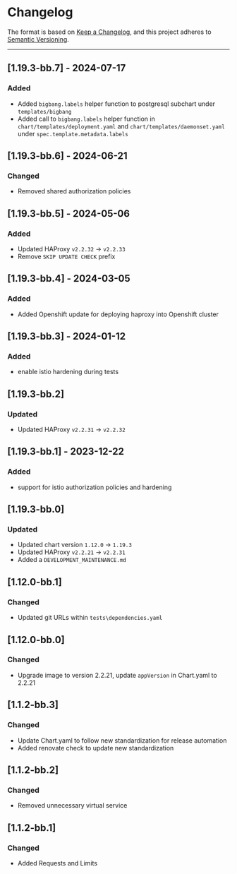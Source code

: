# Changelog

The format is based on [Keep a Changelog](https://keepachangelog.com/en/1.0.0/), and this project adheres to [Semantic Versioning](https://semver.org/spec/v2.0.0.html).

---

## [1.19.3-bb.7] - 2024-07-17

### Added

- Added `bigbang.labels` helper function to postgresql subchart under `templates/bigbang`
- Added call to `bigbang.labels` helper function in `chart/templates/deployment.yaml` and `chart/templates/daemonset.yaml` under `spec.template.metadata.labels`

## [1.19.3-bb.6] - 2024-06-21

### Changed

- Removed shared authorization policies

## [1.19.3-bb.5] - 2024-05-06

### Added

- Updated HAProxy `v2.2.32` -> `v2.2.33`
- Remove `SKIP UPDATE CHECK` prefix

## [1.19.3-bb.4] - 2024-03-05

### Added

- Added Openshift update for deploying haproxy into Openshift cluster

## [1.19.3-bb.3] - 2024-01-12

### Added

- enable istio hardening during tests

## [1.19.3-bb.2]

### Updated

- Updated HAProxy `v2.2.31` -> `v2.2.32`

## [1.19.3-bb.1] - 2023-12-22

### Added

- support for istio authorization policies and hardening

## [1.19.3-bb.0]

### Updated

- Updated chart version `1.12.0` -> `1.19.3`
- Updated HAProxy `v2.2.21` -> `v2.2.31`
- Added a `DEVELOPMENT_MAINTENANCE.md`

## [1.12.0-bb.1]

### Changed

- Updated git URLs within `tests\dependencies.yaml`

## [1.12.0-bb.0]

### Changed

- Upgrade image to version 2.2.21, update `appVersion` in Chart.yaml to 2.2.21

## [1.1.2-bb.3]

### Changed

- Update Chart.yaml to follow new standardization for release automation
- Added renovate check to update new standardization

## [1.1.2-bb.2]

### Changed

- Removed unnecessary virtual service

## [1.1.2-bb.1]

### Changed

- Added Requests and Limits
